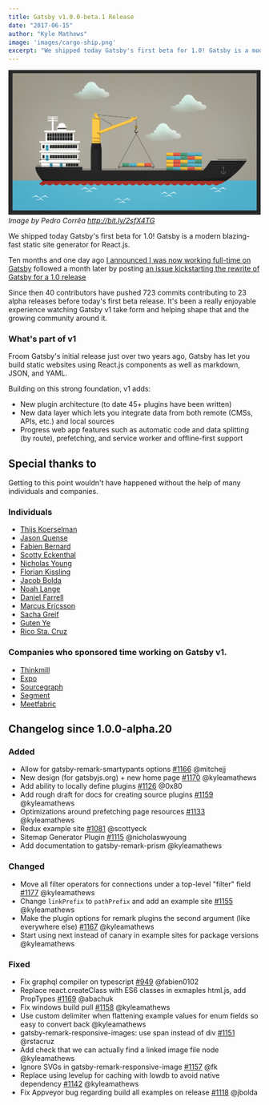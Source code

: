 ```yaml
---
title: Gatsby v1.0.0-beta.1 Release
date: "2017-06-15"
author: "Kyle Mathews"
image: 'images/cargo-ship.png'
excerpt: "We shipped today Gatsby's first beta for 1.0! Gatsby is a modern blazing-fast static site generator for React.js..."
---
```


![Container ship loading containers](images/cargo-ship.png)*Image by Pedro Corrêa http://bit.ly/2sfX4TG*

We shipped today Gatsby's first beta for 1.0! Gatsby is a modern blazing-fast static
site generator for React.js.

Ten months and one day ago [I announced I was now working full-time on
Gatsby](https://www.bricolage.io/gatsby-open-source-work/) followed a month
later by posting [an issue kickstarting the rewrite of Gatsby for a 1.0
release](https://github.com/gatsbyjs/gatsby/issues/419)

Since then 40 contributors have pushed 723 commits contributing to 23 alpha releases
before today's first beta release. It's been a really enjoyable experience watching
Gatsby v1 take form and helping shape that and the growing community around it.

### What's part of v1

Froom Gatsby's initial release just over two years ago, Gatsby has let you build
static websites using React.js components as well as markdown, JSON,
and YAML.

Building on this strong foundation, v1 adds:

* New plugin architecture (to date 45+ plugins have been written)
* New data layer which lets you integrate data from both remote (CMSs, APIs, etc.) and local sources
* Progress web app features such as automatic code and data splitting (by route), prefetching, and service worker and offline-first support

## Special thanks to

Getting to this point wouldn't have happened without the help of many individuals
and companies.

### Individuals
* [Thijs Koerselman](https://github.com/0x80)
* [Jason Quense](https://github.com/jquense)
* [Fabien Bernard](https://github.com/fabien0102)
* [Scotty Eckenthal](https://github.com/scottyeck)
* [Nicholas Young](https://github.com/nicholaswyoung)
* [Florian Kissling](https://github.com/fk)
* [Jacob Bolda](https://github.com/jbolda)
* [Noah Lange](https://github.com/noahlange)
* [Daniel Farrell](https://github.com/danielfarrell)
* [Marcus Ericsson](https://github.com/mericsson)
* [Sacha Greif](https://github.com/SachaG)
* [Guten Ye](https://github.com/gutenye)
* [Rico Sta. Cruz](https://github.com/rstacruz)

### Companies who sponsored time working on Gatsby v1.

* [Thinkmill](https://www.thinkmill.com.au/)
* [Expo](https://expo.io/)
* [Sourcegraph](https://about.sourcegraph.com/)
* [Segment](https://segment.com)
* [Meetfabric](https://meetfabric.com/)

## Changelog since 1.0.0-alpha.20

### Added
* Allow for gatsby-remark-smartypants options [#1166](https://github.com/gatsbyjs/pull/1166) @mitchejj
* New design (for gatsbyjs.org) + new home page [#1170](https://github.com/gatsbyjs/pull/1170) @kyleamathews
* Add ability to locally define plugins [#1126](https://github.com/gatsbyjs/pull/1126) @0x80
* Add rough draft for docs for creating source plugins [#1159](https://github.com/gatsbyjs/pull/1159) @kyleamathews
* Optimizations around prefetching page resources [#1133](https://github.com/gatsbyjs/pull/1133) @kyleamathews
* Redux example site [#1081](https://github.com/gatsbyjs/pull/1081) @scottyeck
* Sitemap Generator Plugin [#1115](https://github.com/gatsbyjs/pull/1115) @nicholaswyoung
* Add documentation to gatsby-remark-prism @kyleamathews

### Changed
* Move all filter operators for connections under a top-level "filter" field [#1177](https://github.com/gatsbyjs/pull/1177) @kyleamathews
* Change `linkPrefix` to `pathPrefix` and add an example site [#1155](https://github.com/gatsbyjs/pull/1155) @kyleamathews
* Make the plugin options for remark plugins the second argument (like everywhere else) [#1167](https://github.com/gatsbyjs/pull/1167) @kyleamathews
* Start using next instead of canary in example sites for package versions @kyleamathews

### Fixed
* Fix graphql compiler on typescript [#949](https://github.com/gatsbyjs/pull/949) @fabien0102
* Replace react.createClass with ES6 classes in exmaples html.js, add PropTypes [#1169](https://github.com/gatsbyjs/pull/1169) @abachuk
* Fix windows build pull [#1158](https://github.com/gatsbyjs/pull/1158) @kyleamathews
* Use custom delimiter when flattening example values for enum fields so easy to convert back @kyleamathews
* gatsby-remark-responsive-images: use span instead of div [#1151](https://github.com/gatsbyjs/pull/1151) @rstacruz
* Add check that we can actually find a linked image file node @kyleamathews
* Ignore SVGs in gatsby-remark-responsive-image [#1157](https://github.com/gatsbyjs/pull/1157) @fk
* Replace using levelup for caching with lowdb to avoid native dependency [#1142](https://github.com/gatsbyjs/pull/1142) @kyleamathews
* Fix Appveyor bug regarding build all examples on release [#1118](https://github.com/gatsbyjs/pull/1118) @jbolda


